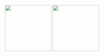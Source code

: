 <div align='center' justify='center'>
  <img src="https://github-readme-stats.vercel.app/api?username=Stocil&theme=dracula&show_icons=true" height="150">
  <img src="https://github-readme-stats.vercel.app/api/top-langs/?username=Stocil&layout=compact" height="150"> 
</div>

